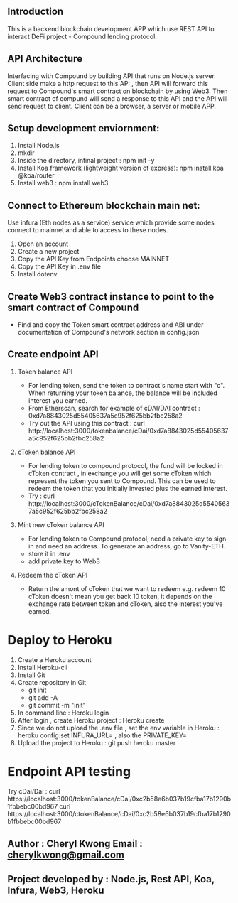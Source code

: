 ## Introduction

This is a backend blockchain development APP which use REST API to interact DeFi project - Compound lending protocol.

## API Architecture

Interfacing with Compound by building API that runs on Node.js server. Client side make a http request to this API , then API will forward this request to Compound's smart contract on blockchain by using Web3. Then smart contract of compund will send a response to this API and the API will send request to client. Client can be a browser, a server or mobile APP.

## Setup development enviornment:

1. Install Node.js
2. mkdir <directory name>
3. Inside the directory, intinal project : npm init -y
4. Install Koa framework (lightweight version of express): npm install koa @koa/router
5. Install web3 : npm install web3
 
## Connect to Ethereum blockchain main net:

Use infura (Eth nodes as a service) service which provide some nodes connect to mainnet and able to access to these nodes.
1. Open an account
2. Create a new project
3. Copy the API Key from Endpoints choose MAINNET
4. Copy the API Key in .env file
5. Install dotenv

## Create Web3 contract instance to point to the smart contract of Compound

- Find and copy the Token smart contract address and ABI under documentation of Compound's network section in config.json

## Create endpoint API

1. Token balance API 
    - For lending token, send the token to contract's name start with "c". When returning your token balance, the balance will be included interest you earned.
    - From Etherscan, search for example of cDAI/DAI contract : 0xd7a8843025d55405637a5c952f625bb2fbc258a2
    - Try out the API using this contract :
        curl http://localhost:3000/tokenbalance/cDai/0xd7a8843025d55405637a5c952f625bb2fbc258a2

2. cToken balance API
    - For lending token to compound protocol, the fund will be locked in cToken contract , in exchange you will get some cToken which represent the token you sent to Compound. This can be used to redeem the token that you initially invested plus the earned interest.
    - Try : curl http://localhost:3000/cTokenBalance/cDai/0xd7a8843025d55405637a5c952f625bb2fbc258a2

3. Mint new cToken balance API
    - For lending token to Compound protocol, need a private key to sign in and need an address. To generate an address, go to Vanity-ETH.
    - store it in .env
    - add private key to Web3

4. Redeem the cToken API 
    - Return the amont of cToken that we want to redeem e.g. redeem 10 cToken doesn't mean you get back 10 token, it depends on the exchange rate between token and cToken, also the interest you've earned.

# Deploy to Heroku

1. Create a Heroku account
2. Install Heroku-cli
3. Install Git
4. Create repository in Git
    - git init
    - git add -A
    - git commit -m "init"
5. In command line : Heroku login
6. After login , create Heroku project : Heroku create
7. Since we do not upload the .env file , set the env variable in Heroku : heroku config:set INFURA_URL=<the link> , also the PRIVATE_KEY=<your private key>
8. Upload the project to Heroku : git push heroku master

# Endpoint API testing

Try cDai/Dai :
curl https://localhost:3000/tokenBalance/cDai/0xc2b58e6b037b19cfba17b1290b1fbbebc00bd967
curl https://localhost:3000/ctokenBalance/cDai/0xc2b58e6b037b19cfba17b1290b1fbbebc00bd967

## Author : Cheryl Kwong  Email : cherylkwong@gmail.com
## Project developed by : Node.js, Rest API, Koa, Infura, Web3, Heroku
